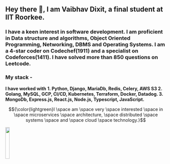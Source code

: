 ## Hey there 👋, I am Vaibhav Dixit, a final student at IIT Roorkee. 
### I have a keen interest in software development. I am proficient in Data structure and algorithms, Object Oriented Programming, Networking, DBMS and Operating Systems. I am a 4-star coder on Codechef(1911) and a specialist on Codeforces(1411). I have solved more than 850 questions on Leetcode.
### My stack - 
  **I have worked with**
**1. Python, Django, MariaDb, Redis, Celery, AWS S3
2. Golang, MySQL, GCP, CI/CD, Kubernetes, Terraform, Docker, Datadog.
3. MongoDb, Express.js, React.js, Node.js, Typescript, JavaScript.**

$${\color{lightgreen}I \space am \space very \space interested \space in \space microservices \space architecture, \space distributed \space systems \space and \space cloud \space technology.}$$	

<img width ="16%" align="left" src="https://komarev.com/ghpvc/?username=flow6979&color=blueviolet" />

<br />
<br />

